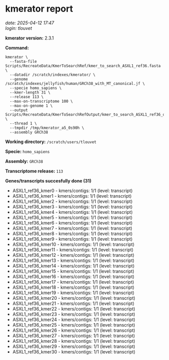 # kmerator report
*date: 2025-04-12 17:47*  
*login: tlouvet*

**kmerator version:** 2.3.1

**Command:**

```
kmerator \
  --fasta-file Scripts/RecreateData/KmerToSearchRef/kmer_to_search_ASXL1_ref36.fasta \
  --datadir /scratch/indexes/kmerator/ \
  --genome /scratch/indexes/jellyfish/human/GRCh38_with_MT_canonical.jf \
  --specie homo_sapiens \
  --kmer-length 31 \
  --release 113 \
  --max-on-transcriptome 100 \
  --max-on-genome 1 \
  --output Scripts/RecreateData/KmerToSearchRefOutput/kmer_to_search_ASXL1_ref36_output \
  --thread 1 \
  --tmpdir /tmp/kmerator_a5_0s90h \
  --assembly GRCh38
```

**Working directory:** `/scratch/users/tlouvet`

**Specie:** `homo_sapiens`

**Assembly:** `GRCh38`

**Transcriptome release:** `113`

**Genes/transcripts succesfully done (31)**

- ASXL1_ref36_kmer0 - kmers/contigs: 1/1 (level: transcript)
- ASXL1_ref36_kmer1 - kmers/contigs: 1/1 (level: transcript)
- ASXL1_ref36_kmer2 - kmers/contigs: 1/1 (level: transcript)
- ASXL1_ref36_kmer3 - kmers/contigs: 1/1 (level: transcript)
- ASXL1_ref36_kmer4 - kmers/contigs: 1/1 (level: transcript)
- ASXL1_ref36_kmer5 - kmers/contigs: 1/1 (level: transcript)
- ASXL1_ref36_kmer6 - kmers/contigs: 1/1 (level: transcript)
- ASXL1_ref36_kmer7 - kmers/contigs: 1/1 (level: transcript)
- ASXL1_ref36_kmer8 - kmers/contigs: 1/1 (level: transcript)
- ASXL1_ref36_kmer9 - kmers/contigs: 1/1 (level: transcript)
- ASXL1_ref36_kmer10 - kmers/contigs: 1/1 (level: transcript)
- ASXL1_ref36_kmer11 - kmers/contigs: 1/1 (level: transcript)
- ASXL1_ref36_kmer12 - kmers/contigs: 1/1 (level: transcript)
- ASXL1_ref36_kmer13 - kmers/contigs: 1/1 (level: transcript)
- ASXL1_ref36_kmer14 - kmers/contigs: 1/1 (level: transcript)
- ASXL1_ref36_kmer15 - kmers/contigs: 1/1 (level: transcript)
- ASXL1_ref36_kmer16 - kmers/contigs: 1/1 (level: transcript)
- ASXL1_ref36_kmer17 - kmers/contigs: 1/1 (level: transcript)
- ASXL1_ref36_kmer18 - kmers/contigs: 1/1 (level: transcript)
- ASXL1_ref36_kmer19 - kmers/contigs: 1/1 (level: transcript)
- ASXL1_ref36_kmer20 - kmers/contigs: 1/1 (level: transcript)
- ASXL1_ref36_kmer21 - kmers/contigs: 1/1 (level: transcript)
- ASXL1_ref36_kmer22 - kmers/contigs: 1/1 (level: transcript)
- ASXL1_ref36_kmer23 - kmers/contigs: 1/1 (level: transcript)
- ASXL1_ref36_kmer24 - kmers/contigs: 1/1 (level: transcript)
- ASXL1_ref36_kmer25 - kmers/contigs: 1/1 (level: transcript)
- ASXL1_ref36_kmer26 - kmers/contigs: 1/1 (level: transcript)
- ASXL1_ref36_kmer27 - kmers/contigs: 1/1 (level: transcript)
- ASXL1_ref36_kmer28 - kmers/contigs: 1/1 (level: transcript)
- ASXL1_ref36_kmer29 - kmers/contigs: 1/1 (level: transcript)
- ASXL1_ref36_kmer30 - kmers/contigs: 1/1 (level: transcript)
